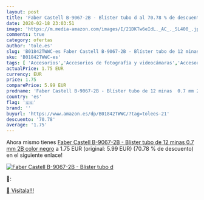 ```yaml
---
layout: post
title: 'Faber Castell B-9067-2B - Blíster tubo d al 70.78 % de descuento'
date: 2020-02-18 23:03:51
image: 'https://m.media-amazon.com/images/I/21DKTw6eIdL._AC_._SL400_.jpg'
comments: true
category: ofertas
author: 'tole.es'
slug: 'B01842TWWC-es Faber Castell B-9067-2B - Blíster tubo de 12 minas 0.7 mm...'
sku: 'B01842TWWC-es'
tags: [ 'Accesorios','Accesorios de fotografía y videocámaras','Accesorios para portátiles y netbooks','Bolsas y fundas para cámaras compactas','Bolsas y fundas para cámaras digitales','Bolsas y fundas para cámaras,  videocámaras y prismáticos','Bolsas y fundas para portátiles y netbooks','Electrónica','Fotografía y videocámaras','Informática','Mochilas para portátiles y netbooks','castell','faber', ]
actualPrice: 1.75 EUR
currency: EUR
price: 1.75
comparePrice: 5.99 EUR
prodname: 'Faber Castell B-9067-2B - Blíster tubo de 12 minas  0.7 mm 2B  color negro'
country: 'es'
flag: '🇪🇸'
brand: ''
buyurl: 'https://www.amazon.es/dp/B01842TWWC/?tag=tolees-21'
descuento: '70.78'
average: '1.75'
---
```


Ahora mismo tienes [Faber Castell B-9067-2B - Blíster tubo de 12 minas  0.7 mm 2B  color negro](https://www.amazon.es/dp/B01842TWWC/?tag=tolees-21) a 1.75 EUR (original: 5.99 EUR) (70.78 %  de descuento) en el siguiente enlace!

[![Faber Castell B-9067-2B - Blíster tubo d](https://m.media-amazon.com/images/I/21DKTw6eIdL._AC_._SL400_.jpg)](https://www.amazon.es/dp/B01842TWWC/?tag=tolees-21)

🔎:


[🛒 Visítala!!!](https://www.amazon.es/dp/B01842TWWC/?tag=tolees-21)
